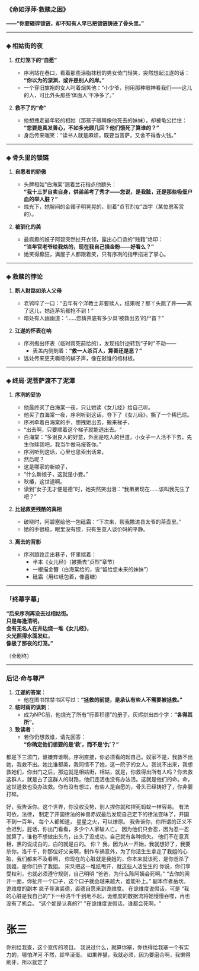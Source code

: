 ### ​**​《命如浮萍·救赎之困》​**​

​**​——“你要砸碎锁链，却不知有人早已把锁链铸进了骨头里。”​**​

---

### ​**​◈ 相姑街的夜​**​

1. ​**​红灯笼下的“自愿”​**​
    
    - 序冽站在巷口，看着那些涂脂抹粉的男女倚门轻笑，突然想起江遂的话：  
        ​**​“你以为的深渊，或许是别人的岸。”​**​
    - 一个穿旧旗袍的女人叼着烟笑他：“小少爷，别用那种眼神看我们——这儿的人，可比外头那些‘体面人’干净多了。”
2. ​**​救不了的“命”​**​
    
    - 他想拽走最年轻的相姑（那孩子眼睛像他死去的妹妹），却被龟公拦住：  
        ​**​“您要是真发善心，不如多光顾几回？他们饿死了算谁的？”​**​
    - 身后传来嗤笑：“读书人就是麻烦，既要当菩萨，又舍不得香火钱。”

---

### ​**​◈ 骨头里的锁链​**​

1. ​**​自愿者的骄傲​**​
    
    - 头牌相姑“白海棠”翘着兰花指点他额头：  
        ​**​“我十三岁自卖自身，供弟弟考了秀才——您说，是我脏，还是那些吸佃户血的举人脏？”​**​
    - 烛光下，她腕间的金镯子明晃晃的，刻着“贞节烈女”四字（某位恩客赏的）。
2. ​**​被驯化的美​**​
    
    - 最疯癫的妓子阿碧突然扯开衣领，露出心口烫的“贱籍”烙印：  
        ​**​“当年官老爷给我烙的，现在我自己描金粉——好看么？”​**​
    - 她笑得癫狂，满屋子人都跟着笑，只有序冽的指甲掐进了掌心。

---

### ​**​◈ 救赎的悖论​**​

1. ​**​断人财路如杀人父母​**​
    
    - 老鸨啐了一口：“去年有个洋教士非要赎人，结果呢？那丫头跳了井——离了这儿，她连茅坑都抢不到！”
    - 暗处有人幽幽道：“……您猜井底有多少具‘被救出去’的尸首？”
2. ​**​江遂的怀表在响​**​
    
    - 序冽掏出怀表（临时雨死前给的），发现指针逆转到“子时”不动——
        - 表盖内侧刻着：​**​“救一人杀百人，算善还是恶？”​**​
    - 远处传来更夫嘶哑的梆子声，像在敲谁的棺材板。

---

### ​**​◈ 终局·泥菩萨渡不了泥潭​**​

1. ​**​序冽的妥协​**​
    
    - 他最终买了白海棠一夜，只让她读《女儿经》给自己听。
    - 他买了白海棠一夜，序冽听到这话，夺下了《女儿经》，撕了一个稀巴烂。
    - 序冽牵着白海棠的手，想拽她出去，搬来梯子，
    - “出去啊，只要顺着这个梯子就能逃出去。“
    - 白海棠：“多谢良人的好意，外面是吃人的世道，小女子一人活不下去，先生你赎我吧，我当牛做马报答你。”
    - 序冽听到这话，心里也思索出话来，
    - 然后呢？
    - 这是哪家的新娘子，
    - “什么新娘子，这就是小妾。”
    - 秋椿，这世道啊。
    - 读到“女子无才便是德”时，她突然笑出泪：“我弟弟现在……该叫我先生了吧？”
2. ​**​比拯救更残酷的真相​**​
    
    - 破晓时，阿碧塞给他一包砒霜：“下次来，帮我撒进县太爷的茶壶里。”
    - 她的手很稳，眼里没有恨，只有生意人谈价码的平静。
3. ​**​离去的背影​**​
    
    - 序冽踉跄走出巷子，怀里揣着：
        - 半本《女儿经》（被撕去“贞烈”章节）
        - 一根描金簪（白海棠给的，说“留给您未来的妹妹”）
        - 砒霜（用红纸包着，像喜糖）

---

### ​**​「终幕字幕」​**​

​**​“后来序冽再没去过相姑街。  
只是每逢清明，  
会有无名人在井边烧一堆《女儿经》，  
火光照得水面发红，  
像极了那夜的灯笼。”​**​

（全剧终）

---

### ​**​后记·命与尊严​**​

1. ​**​江遂的答案​**​：
    - 他在图书馆禁书区写过：​**​“拯救的前提，是承认有些人不需要被拯救。”​**​
2. ​**​临时雨的讽刺​**​：
    - 成为NPC前，他烧光了所有“行善积德”的册子，灰烬拼出四个字：​**​“各得其所”​**​。
3. ​**​致读者​**​：
    - 若你仍想救谁，请先回答：  
        ​**​“你确定他们想要的是‘救’，而不是‘仇’？”​**​





都是下三滥门，谁嫌弃谁啊。序冽直接，你必须看的起自己。奴家不是，我救不出她，我救不出。她比谁都美，我同情不了她，这一院子的女人。我说不出来，我想救她们，你出门之后，那边就是相姑街，相姑，就是，你救得出所有人吗？你去救这群人，就是占了这群人的财路，他们连活也没有办法活。这就是他们的命。命，这世道救也没办法救。你有没有想过，有些人是自愿的，骨头已经铸好了，你非要打碎。

好，我告诉你。这个世界，你没权没势，别人捏你就和捏死蚂蚁一样容易。
有法可依，法律，
制定了开国律法的神兽赤奴最后发现自己定下的律法变味了，开国不到一百年，
每个人都知道，
星星之火，可以燎原。
我告诉你，你所谓的正义不会迟到，屁话，你出门看看，多少个人家破人亡。
因为他们只会忍，因为忍一忍就算了，谁也不想做出头鸟，出头了没成功，自己就有各种损失。
他们不在意真相，黑的说成白的，白的就是白的。
你？
我，因为从一开始，我就想好了，我要杀你。洛千千，你那位好父亲啊，制作车祸意外，为了你活生生拿走了我姐的心脏，我们都来不及看啊，
你现在的心脏就是我姐的，你本来就该死，是你爸杀了我姐，是你们杀了我姐。
宋爻把这一堆纸甩开，就这些人活生生的
你说，你们享受权利，也就必须遵守规则，自己明明
“爸爸，为什么陈阿姨会死啊。”
“去你的网开一面，你扯开一个口子，这个口子就会越来越大，谁能补上。”
副本作者岳坎。
诡维度的副本
疯子导演裘德，裘德自愿来到诡维度。
在诡维度说假话，可是
“我的心脏是我自己的”下一秒洛千千到地不起，诡维度的数据流将她慢慢吞噬，再也没有了机会。
“这个妮是认真的?"
"在诡维度说假话，谁都会死啊。"
# 张三
你别给我查，这个宣传的项目。
我说过什么，就算你塞，你也得给我塞一个有实力的，哪怕洋河
不然，趁早滚蛋。
如果养猫，我就必须，因为要磨合啊，我懒得刷牙，所以就定了